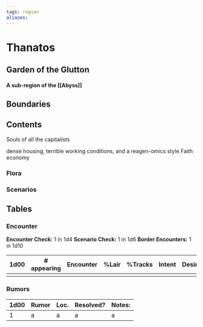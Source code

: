 ```yaml
---
tags: region
aliases:
---
```

# Thanatos
## Garden of the Glutton
#### A sub-region of the [[Abyss]]
## Boundaries
## Contents

Souls of all the capitalists

dense housing, terrible working conditions, and a reagen-omics style Faith economy

### Flora
### Scenarios

## Tables
### Encounter
**Encounter Check:** 1 in 1d4
**Scenario Check:** 1 in 1d6
**Border Encounters:** 1 in 1d10


| 1d00 | # appearing | Encounter | %Lair | %Tracks | Intent | Desire |
| ---- | ----------- | --------- | ----- | ------- | ------ | ------ |
|      |             |           |       |         |        |        |

### Rumors
| 1d00 | Rumor | Loc. | Resolved? | Notes: |
|------|-------|------|-----------|--------|
| 1    | a     | a    | a         | a      |